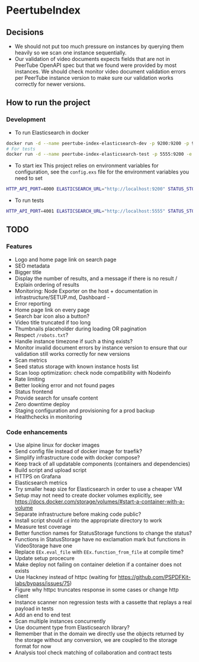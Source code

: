 # PeertubeIndex

## Decisions
- We should not put too much pressure on instances by querying them heavily so we scan one instance sequentially.
- Our validation of video documents expects fields that are not in PeerTube OpenAPI spec but that we found were provided by most instances.
We should check monitor video document validation errors per PeerTube instance version to make sure our validation works correctly for newer versions.


## How to run the project
### Development
- To run Elasticsearch in docker
```bash
docker run -d --name peertube-index-elasticsearch-dev -p 9200:9200 -p 9300:9300 -e "discovery.type=single-node" docker.elastic.co/elasticsearch/elasticsearch:6.6.0
# For tests
docker run -d --name peertube-index-elasticsearch-test -p 5555:9200 -e "discovery.type=single-node" docker.elastic.co/elasticsearch/elasticsearch:6.6.0
```

- To start iex
This project relies on environment variables for configuration, see the `config.exs` file for the environment variables you need to set
```bash
HTTP_API_PORT=4000 ELASTICSEARCH_URL="http://localhost:9200" STATUS_STORAGE_DIRECTORY="status_storage_dev" iex -S mix
```

- To run tests
```bash
HTTP_API_PORT=4001 ELASTICSEARCH_URL="http://localhost:5555" STATUS_STORAGE_DIRECTORY="status_storage_test" mix test
```

## TODO
### Features
- Logo and home page link on search page
- SEO metadata
- Bigger title
- Display the number of results, and a message if there is no result / Explain ordering of results
- Monitoring: Node Exporter on the host + documentation in infrastructure/SETUP.md, Dashboard - 
- Error reporting
- Home page link on every page
- Search bar icon also a button?
- Video title truncated if too long
- Thumbnails placeholder during loading OR pagination
- Respect `/robots.txt`?
- Handle instance timezone if such a thing exists?
- Monitor invalid document errors by instance version to ensure that our validation still works correctly for new versions
- Scan metrics
- Seed status storage with known instance hosts list
- Scan loop optimization: check node compatibility with Nodeinfo
- Rate limiting
- Better looking error and not found pages
- Status frontend
- Provide search for unsafe content
- Zero downtime deploy
- Staging configuration and provisioning for a prod backup
- Healthchecks in monitoring

### Code enhancements
- Use alpine linux for docker images
- Send config file instead of docker image for traefik?
- Simplify infrastructure code with docker compose?
- Keep track of all updatable components (containers and dependencies)
- Build script and upload script
- HTTPS on Grafana
- Elasticsearch metrics
- Try smaller heap size for Elasticsearch in order to use a cheaper VM
- Setup may not need to create docker volumes explicitly, see https://docs.docker.com/storage/volumes/#start-a-container-with-a-volume
- Separate infrastructure before making code public?
- Install script should `cd` into the appropriate directory to work
- Measure test coverage
- Better function names for StatusStorage functions to change the status?
- Functions in StatusStorage have no exclamation mark but functions in VideoStorage have one
- Replace `EEx.eval_file` with `EEx.function_from_file` at compile time?
- Update setup procecure
- Make deploy not failing on container deletion if a container does not exists
- Use Hackney instead of httpc (waiting for https://github.com/PSPDFKit-labs/bypass/issues/75)
- Figure why httpc truncates response in some cases or change http client
- Instance scanner non regression tests with a cassette that replays a real payload in tests
- Add an end to end test
- Scan multiple instances concurrently
- Use document type from Elasticsearch library?
- Remember that in the domain we directly use the objects returned by the storage without any conversion, we are coupled to the storage format for now
- Analysis tool check matching of collaboration and contract tests
